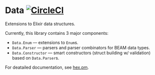 # Data [![CircleCI](https://circleci.com/gh/well-ironed/data.svg?style=svg)](https://circleci.com/gh/well-ironed/data)

Extensions to Elixir data structures.

Currently, this library contains 3 major components:

 - `Data.Enum` — extensions to `Enum`s.
 - `Data.Parser` — parsers and parser combinators for BEAM data types.
 - `Data.Constructor` — smart constructors (struct building w/ validation)
   based on `Data.Parser`s.


For deatailed documentation, see [hex.pm](https://hexdocs.pm/data/readme.html).

